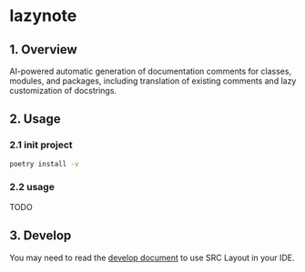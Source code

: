 # lazynote

## 1. Overview

AI-powered automatic generation of documentation comments for classes, modules, and packages, including translation of existing comments and lazy customization of docstrings.

## 2. Usage

### 2.1 init project

```bash
poetry install -v
```

### 2.2 usage

TODO

## 3. Develop

You may need to read the [develop document](./docs/development.md) to use SRC Layout in your IDE.
